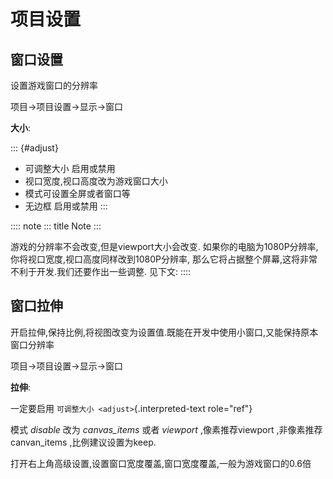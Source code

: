 # 项目设置

## 窗口设置

设置游戏窗口的分辨率

项目-\>项目设置-\>显示-\>窗口

**大小**:

::: {#adjust}
- 可调整大小 启用或禁用
- 视口宽度,视口高度改为游戏窗口大小
- 模式可设置全屏或者窗口等
- 无边框 启用或禁用
:::

:::: note
::: title
Note
:::

游戏的分辨率不会改变,但是viewport大小会改变. 如果你的电脑为1080P分辨率,
你将视口宽度,视口高度同样改到1080P分辨率,
那么它将占据整个屏幕,这将非常不利于开发.我们还要作出一些调整. 见下文:
::::

## 窗口拉伸

开启拉伸,保持比例,将视图改变为设置值.既能在开发中使用小窗口,又能保持原本窗口分辨率

项目-\>项目设置-\>显示-\>窗口

**拉伸**:

一定要启用 `可调整大小 <adjust>`{.interpreted-text role="ref"}

模式 *disable* 改为 *canvas_items* 或者 *viewport* ,像素推荐viewport
,非像素推荐canvan_items ,比例建议设置为keep.

打开右上角高级设置,设置窗口宽度覆盖,窗口宽度覆盖,一般为游戏窗口的0.6倍
